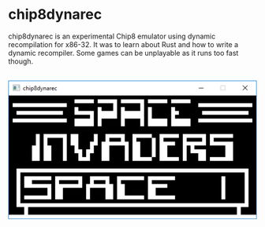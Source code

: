 # chip8dynarec

chip8dynarec is an experimental Chip8 emulator using dynamic recompilation for x86-32. It was to learn about Rust and how to write a dynamic recompiler. Some games can be unplayable as it runs too fast though.</br>
</br>

<p align="center">
  <img src="screenshot.png"/>
</p>

